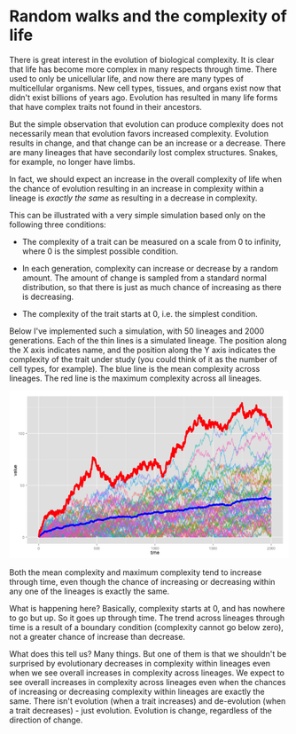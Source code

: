 # Random walks and the complexity of life




There is great interest in the evolution of biological complexity. It is clear that life has become more complex in many respects through time. There used to only be unicellular life, and now there are many types of multicellular organisms. New cell types, tissues, and organs exist now that didn't exist billions of years ago. Evolution has resulted in many life forms that have complex traits not found in their ancestors. 

But the simple observation that evolution can produce complexity does not necessarily mean that evolution favors increased complexity. Evolution results in change, and that change can be an increase or a decrease. There are many lineages that have secondarily lost complex structures. Snakes, for example, no longer have limbs.

In fact, we should expect an increase in the overall complexity of life when the chance of evolution resulting in an increase in complexity within a lineage is *exactly the same* as resulting in a decrease in complexity.

This can be illustrated with a very simple simulation based only on the following three 
conditions:

- The complexity of a trait can be measured on a scale from 0 to infinity, where 0 is the simplest possible condition.

- In each generation, complexity can increase or decrease by a random amount. The amount of change is sampled from a standard normal distribution, so that there is just as much chance of increasing as there is decreasing.

- The complexity of the trait starts at 0, i.e. the simplest condition.

Below I've implemented such a simulation, with 50 lineages and 2000 generations. Each of the thin lines is a simulated lineage. The position along the X axis indicates name, and the position along the Y axis indicates the complexity of the trait under study (you could think of it as the number of cell types, for example). The blue line is the mean complexity across lineages. The red line is the maximum complexity across all lineages. 




![plot of chunk unnamed-chunk-3](figure/unnamed-chunk-3.png) 


Both the mean complexity and maximum complexity tend to increase through time, even though the chance of increasing or decreasing within any one of the lineages is exactly the same.

What is happening here? Basically, complexity starts at 0, and has nowhere to go but up. So it goes up through time. The trend across lineages through time is a result of a boundary condition (complexity cannot go below zero), not a greater chance of increase than decrease.

What does this tell us? Many things. But one of them is that we shouldn't be surprised by evolutionary decreases in complexity within lineages even when we see overall increases in complexity across lineages. We expect to see overall increases in complexity across lineages even when the chances of increasing or decreasing complexity within lineages are exactly the same. There isn't evolution (when a trait increases) and de-evolution (when a trait decreases) - just evolution. Evolution is change, regardless of the direction of change.

